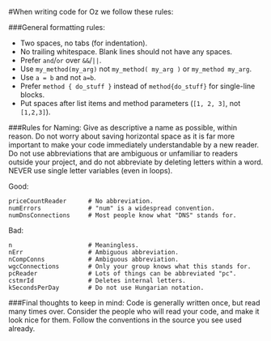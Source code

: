 #When writing code for Oz we follow these rules:

###General formatting rules:
- Two spaces, no tabs (for indentation).
- No trailing whitespace. Blank lines should not have any spaces.
- Prefer `and`/`or` over `&&`/`||`.
- Use `my_method(my_arg)` not `my_method( my_arg )` or `my_method my_arg`.
- Use `a = b` and not `a=b`.
- Prefer `method { do_stuff }` instead of `method{do_stuff}` for single-line blocks.
- Put spaces after list items and method parameters (`[1, 2, 3]`, not `[1,2,3]`).

###Rules for Naming:
Give as descriptive a name as possible, within reason. Do not worry about saving horizontal space as it is far more important to make your code immediately understandable by a new reader. Do not use abbreviations that are ambiguous or unfamiliar to readers outside your project, and do not abbreviate by deleting letters within a word. NEVER use single letter variables (even in loops).

Good:

```
priceCountReader      # No abbreviation.
numErrors             # "num" is a widespread convention.
numDnsConnections     # Most people know what "DNS" stands for.
```
Bad:
```
n                     # Meaningless.
nErr                  # Ambiguous abbreviation.
nCompConns            # Ambiguous abbreviation.
wgcConnections        # Only your group knows what this stands for.
pcReader              # Lots of things can be abbreviated "pc".
cstmrId               # Deletes internal letters.
kSecondsPerDay        # Do not use Hungarian notation.
```

###Final thoughts to keep in mind:
Code is generally written once, but read many times over. Consider the people who will read your code, and make it look nice for them.
Follow the conventions in the source you see used already.
